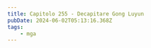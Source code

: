 ```yaml
---
title: Capitolo 255 - Decapitare Gong Luyun
pubDate: 2024-06-02T05:13:16.368Z
tags:
    - mga
---
```




